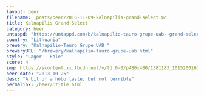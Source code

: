 ```yaml
---
layout: beer
filename: _posts/beer/2016-11-09-kalnapilis-grand-select.md
title: Kalnapilis Grand Select
category: beer
untappd: "https://untappd.com/b/kalnapilio-tauro-grupe-uab--grand-select/406620"
country: "Lithuania"
brewery: "Kalnapilio-Tauro Grupe UAB "
breweryURL: "/brewery/kalnapilio-tauro-grupe-uab.html"
style: "Lager - Pale"
score: 4
img: https://scontent.xx.fbcdn.net/v/t1.0-0/p480x480/1381183_10152001624088745_284273692_n.jpg?_nc_cat=101&_nc_ht=scontent.xx&oh=00e846067a7ee81c6e34e25740360711&oe=5D348C7F
beer-date: "2013-10-25"
desc: "A bit of a hobo taste, but not terrible"
permalink: /beer/:title.html
---
```


